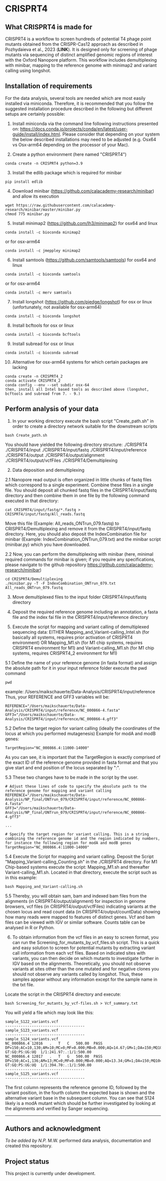 # CRISPRT4



## What CRISPRT4 is made for

CRISPRT4 is a workflow to screen hundreds of potential T4 phage point mutants obtained from the CRISPR-Cas12 approach as described in Pozhydaieva et al., 2023 (**LINK**). It is designed only for screening of phage mutants via sequencing of distinct amplified genomic regions of interest with the Oxford Nanopore platform. This workflow includes demultiplexing with minibar, mapping to the reference genome with minimap2 and variant calling using longshot.

## Installation of requirements

For the data analysis, several tools are needed which are most easily installed via miniconda. Therefore, it is recommended that you follow the suggested installation procedure described in the following but different setups are certainly possible:

1. Install miniconda via the command line following instructions presented on: https://docs.conda.io/projects/conda/en/latest/user-guide/install/index.html. Please consider that depending on your system the below described installations may need to be adjusted (e.g. Osx64 vs Osx-arm64 depending on the processor of your Mac).

2. Create a python environment (here named "CRISPRT4")
```
conda create -n CRISPRT4 python=3.9
```

3. Install the edlib package which is required for minibar
```
pip install edlib
```

4. Download minibar (https://github.com/calacademy-research/minibar) and allow its execution
```
wget https://raw.githubusercontent.com/calacademy-research/minibar/master/minibar.py
chmod 775 minibar.py
```

5. Install minimap2 (https://github.com/lh3/minimap2) for osx64 and linux
```
conda install -c bioconda minimap2
```
or for osx-arm64
```
conda install -c jmeppley minimap2
```

6. Install samtools (https://github.com/samtools/samtools) for osx64 and linux
```
conda install -c bioconda samtools
```
or for osx-arm64
```
conda install -c merv samtools
```

7. Install longshot (https://github.com/pjedge/longshot) for osx or linux (unfortunately, not available for osx-arm64)
```
conda install -c bioconda longshot
```

8. Install bcftools for osx or linux
```
conda install -c bioconda bcftools
```

9. Install subread for osx or linux
```
conda install -c bioconda subread
```

10. Alternative for osx-arm64 systems for which certain packages are lacking
```
conda create -n CRISPRT4_2
conda activate CRISPRT4_2
conda config --env --set subdir osx-64
then, install all Intel based tools as described above (longshot, bcftools and subread from 7. - 9.)
```


## Perform analysis of your data

1. In your working directory execute the bash script "Create_path.sh" in order to create a directory network suitable for the downstream scripts
```
bash Create_path.sh
```

You should have yielded the following directory structure:
./CRISPRT4
./CRISPRT4/input
./CRISPRT4/input/fastq
./CRISPRT4/input/reference
./CRISPRT4/output
./CRISPRT4/output/alignment
./CRISPRT4/output/vcfFiles
./CRISPRT4/Demultiplexing

2. Data deposition and demultiplexing

2.1 Nanopore read output is often organized in little chunks of fastq files which correspond to a single experiment. Combine these files in a single file. You should deposit all chunked fastq files in the CRISPRT4/input/fastq directory and then combine them in one file by the following command executed in that directory:
```
cat CRISPRT4/input/fastq/*.fastq > CRISPRT4/input/fastq/All_reads.fastq
```
Move this file (Example: All_reads_ONTrun_079.fastq) to CRISPRT4/Demultiplexing and remove it from the CRISPRT4/input/fastq directory. Here, you should also deposit the IndexCombination file for minibar (Example: IndexCombination_ONTrun_079.txt) and the minibar script (minibar.py) which you have downloaded. 

2.2 Now, you can perform the demultiplexing with minibar (here, minimal required commands for minibar is given; if you require any specifications, please navigate to the github repository https://github.com/calacademy-research/minibar)
```
cd CRISPRT4/Demultiplexing
./minibar.py -T -F IndexCombination_ONTrun_079.txt All_reads_ONTrun_079.fastq
```
3. Move demultiplexed files to the input folder CRISPRT4/input/fastq directory

4. Deposit the required reference genome including an annotation, a fasta file and the index fai file in the CRISPRT4/input/reference directory

5. Execute the script for mapping and variant calling of demultiplexed sequencing data:
EITHER Mapping_and_Variant-calling_Intel.sh (for basically all systems, requires prior activation of CRISPRT4 environment) OR Mapping_M1.sh (for M1 chip systems, requires CRISPRT4 environment for M1) and Variant-calling_M1.sh (for M1 chip systems, requires CRISPRT4_2 environment for M1)

5.1 Define the name of your reference genome (in fasta format) and assign the absolute path for it
in your input reference folder execute the pwd command
```
pwd
```
example: /Users/maikschauerte/Data-Analysis/CRISPRT4/input/reference
Thus, your REFERENCE and GFF3 variables will be:
```
REFERENCE="/Users/maikschauerte/Data-Analysis/CRISPRT4/input/reference/NC_000866-4.fasta"
GFF3="/Users/maikschauerte/Data-Analysis/CRISPRT4/input/reference/NC_000866-4.gff3"
```
5.2 Define the target region for variant calling (ideally the coordinates of the locus at which you performed mutagenesis)
Example for modA and modB genes: 
```
TargetRegion="NC_000866.4:11000-14000"
```
As you can see, it is important that the TargetRegion is exactly comprised of the exact ID of the reference genome provided in fasta format and that you give start and end position of the locus separated by ":".

5.3 These two changes have to be made in the script by the user. 
```
# Adjust these lines of code to specify the absolute path to the reference genome for mapping and variant calling
REFERENCE="/Users/maikschauerte/Data-Analysis/NP_final/ONTrun_079/CRISPRT4/input/reference/NC_000866-4.fasta"
GFF3="/Users/maikschauerte/Data-Analysis/NP_final/ONTrun_079/CRISPRT4/input/reference/NC_000866-4.gff3"

...

# Specify the target region for variant calling. This is a string combining the reference genome id and the region indicated by numbers, for instance the following region for modA and modB genes
TargetRegion="NC_000866.4:11000-14000"
```

5.4 Execute the Script for mapping and variant calling.
Deposit the Script "Mapping_Variant-calling_Counting.sh" in the ./CRISPRT4 directory. For M1 Chip-based systems execute the script: Mapping_M1.sh and thereafter Variant-calling_M1.sh.
Located in that directory, execute the script such as in this example:
```
bash Mapping_and_Variant-calling.sh
```

5.5 Thereby, you will obtain sam, bam and indexed bam files from the alignments (in CRISPRT4/output/alignment) for inspection in genome browsers, vcf files (in CRISPRT4/output/vcfFiles) indicating variants at the chosen locus and read count data (in CRISPRT4/output/countData) showing how many reads were mapped to features of distinct genes. Vcf and bam files can be viewed with IGV or similar software. Counts table can be analysed in R or Python.

6. To obtain information from the vcf files in an easy to screen format, you can run the Screening_for_mutants_by_vcf_files.sh script.
This is a quick and easy solution to screen for potential mutants by extracting variant call information from each vcf files. Based on indicated sites with variants, you can then decide on which mutants to investigate further in IGV based on the alignments. Theoretically, you should not observe variants at sites other than the one mutated and for negative clones you should not observe any variants called by longshot. Thus, these samples appear without any information except for the sample name in the txt file.

Locate the script in the CRISPRT4 directory and execute:
```
bash Screening_for_mutants_by_vcf-files.sh > Vcf_summary.txt
```

You will yield a file which may look like this:
```
sample_S122_variants.vcf
------------------------------------
sample_S123_variants.vcf
------------------------------------
sample_S124_variants.vcf
NC_000866.4	12016	.	T	C	500.00	PASS	DP=150;AC=10,130;AM=10;MC=0;MF=0.000;MB=0.000;AQ=14.67;GM=1;DA=150;MQ10=1.00;MQ20=1.00;MQ30=1.00;MQ40=1.00;MQ50=1.00;PH=500.00,244.98,244.98,0.00;SC=GTATCATTACTTCTTGTTCAT;	GT:GQ:PS:UG:UQ	1/1:241.97:.:1/1:500.00
NC_000866.4	12017	.	T	G	500.00	PASS	DP=150;AC=1,136;AM=13;MC=0;MF=0.000;MB=0.000;AQ=13.34;GM=1;DA=150;MQ10=1.00;MQ20=1.00;MQ30=1.00;MQ40=1.00;MQ50=1.00;PH=500.00,397.71,397.71,0.00;SC=TATCATTACTTCTTGTTCATC;	GT:GQ:PS:UG:UQ	1/1:394.70:.:1/1:500.00
------------------------------------
sample_S125_variants.vcf
------------------------------------
```
The first column represents the reference genome ID, followed by the variant position, in the fourth column the expected base is shown and the alternative variant base in the subsequent column. You can see that S124 likely is a modA mutant which should be further investigated by looking at the alignments and verified by Sanger sequencing.


***

## Authors and acknowledgment
_To be added by N.P._ M.W. performed data analysis, documentation and created this repository.

## Project status
This project is currently under development.
